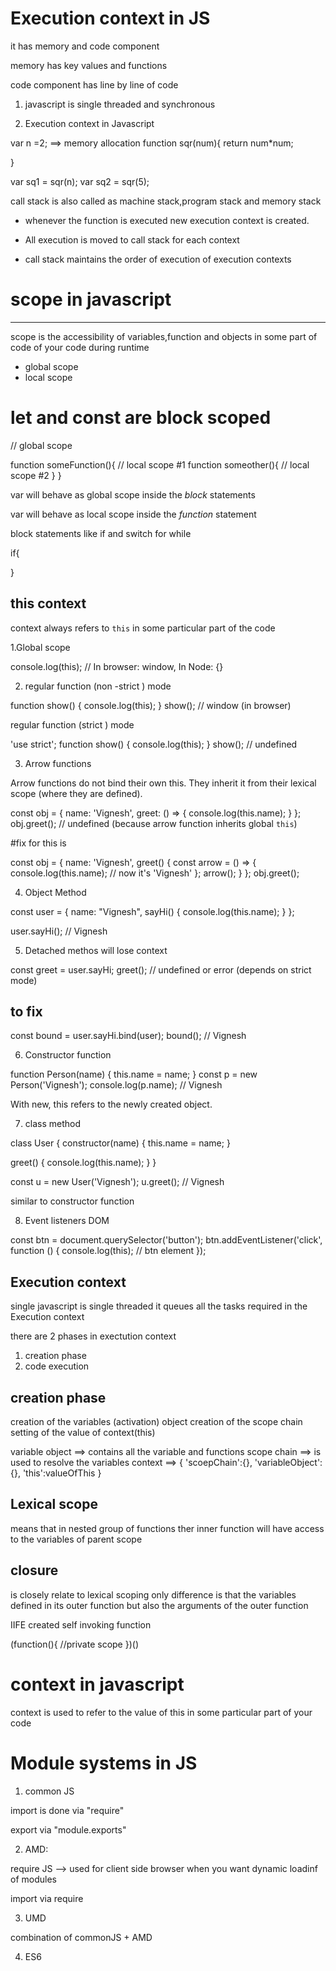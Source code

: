 # Execution context in JS

it has memory and code component

memory has key values and functions

code component has line by line of code

1. javascript is single threaded and synchronous

2. Execution context in Javascript

var n =2; ==> memory allocation
function sqr(num){
return num\*num;

}

var sq1 = sqr(n);
var sq2 = sqr(5);

call stack is also called as machine stack,program stack and memory stack

- whenever the function is executed new execution context is created.

- All execution is moved to call stack for each context

- call stack maintains the order of execution of execution contexts

# scope in javascript

---

scope is the accessibility of variables,function and objects in some part of code of your code during runtime

- global scope
- local scope

# let and const are block scoped

// global scope

function someFunction(){
// local scope #1
function someother(){
// local scope #2
}
}

var will behave as global scope inside the _block_ statements

var will behave as local scope inside the _function_ statement

block statements like if and switch for while

if{

}

## this context

context always refers to `this` in some particular part of the code

1.Global scope

console.log(this); // In browser: window, In Node: {}

2. regular function (non -strict ) mode

function show() {
console.log(this);
}
show(); // window (in browser)

regular function (strict ) mode

'use strict';
function show() {
console.log(this);
}
show(); // undefined

3. Arrow functions

Arrow functions do not bind their own this. They inherit it from their lexical scope (where they are defined).

const obj = {
name: 'Vignesh',
greet: () => {
console.log(this.name);
}
};
obj.greet(); // undefined (because arrow function inherits global `this`)

#fix for this is

const obj = {
name: 'Vignesh',
greet() {
const arrow = () => {
console.log(this.name); // now it's 'Vignesh'
};
arrow();
}
};
obj.greet();

4. Object Method

const user = {
name: "Vignesh",
sayHi() {
console.log(this.name);
}
};

user.sayHi(); // Vignesh

5. Detached methos will lose context

const greet = user.sayHi;
greet(); // undefined or error (depends on strict mode)

## to fix

const bound = user.sayHi.bind(user);
bound(); // Vignesh

6. Constructor function

function Person(name) {
this.name = name;
}
const p = new Person('Vignesh');
console.log(p.name); // Vignesh

With new, this refers to the newly created object.

7. class method

class User {
constructor(name) {
this.name = name;
}

greet() {
console.log(this.name);
}
}

const u = new User('Vignesh');
u.greet(); // Vignesh

similar to constructor function

8. Event listeners DOM

const btn = document.querySelector('button');
btn.addEventListener('click', function () {
console.log(this); // btn element
});

## Execution context

single javascript is single threaded it queues all the tasks required in the Execution context

there are 2 phases in exectution context

1. creation phase
2. code execution

## creation phase

creation of the variables (activation) object
creation of the scope chain
setting of the value of context(this)

variable object ==> contains all the variable and functions
scope chain ==> is used to resolve the variables
context ==> {
'scoepChain':{},
'variableObject':{},
'this':valueOfThis
}

## Lexical scope

means that in nested group of functions ther inner function will have access to the variables of parent scope

## closure

is closely relate to lexical scoping only difference is that the variables defined in its outer function but also the arguments of the outer function

IIFE created self invoking function

(function(){
//private scope
})()

# context in javascript

context is used to refer to the value of this in some particular part of your code

# Module systems in JS

1. common JS

import is done via "require"

export via "module.exports"

2. AMD:

require JS --> used for client side browser when you want dynamic loadinf of modules

import via require

3. UMD

combination of commonJS + AMD

4. ES6
